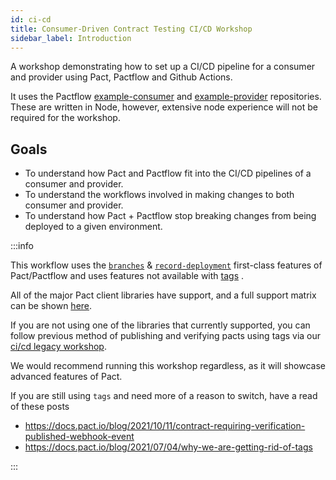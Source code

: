 ```yaml
---
id: ci-cd
title: Consumer-Driven Contract Testing CI/CD Workshop
sidebar_label: Introduction
---
```


A workshop demonstrating how to set up a CI/CD pipeline for a consumer and provider using Pact, Pactflow and Github Actions.

It uses the Pactflow [example-consumer][example-consumer] and [example-provider][example-provider] repositories. These are written in Node, however, extensive node experience will not be required for the workshop.

## Goals

* To understand how Pact and Pactflow fit into the CI/CD pipelines of a consumer and provider.
* To understand the workflows involved in making changes to both consumer and provider.
* To understand how Pact + Pactflow stop breaking changes from being deployed to a given environment.

[example-consumer]: https://github.com/pactflow/example-consumer
[example-provider]: https://github.com/pactflow/example-provider

:::info

This workflow uses the [`branches`](https://docs.pact.io/pact_broker/branches) & [`record-deployment`](https://docs.pact.io/pact_broker/recording_deployments_and_releases) first-class features of Pact/Pactflow and uses features not available with [tags](https://docs.pact.io/pact_broker/tags#using-tags) .

All of the major Pact client libraries have support, and a full support matrix can be shown [here](https://docs.pact.io/pact_broker/branches#support).

If you are not using one of the libraries that currently supported, you can follow previous method of publishing and verifying pacts using tags via our [ci/cd legacy workshop](https://docs.pactflow.io/docs/workshops/ci-cd-legacy).

We would recommend running this workshop regardless, as it will showcase advanced features of Pact.

If you are still using `tags` and need more of a reason to switch, have a read of these posts

* <https://docs.pact.io/blog/2021/10/11/contract-requiring-verification-published-webhook-event>
* <https://docs.pact.io/blog/2021/07/04/why-we-are-getting-rid-of-tags>

:::
